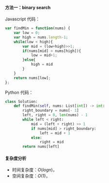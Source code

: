 #### 方法一：binary search

Javascript 代码：

```javascript
var findMin = function(nums) {
    var low = 0;
    var high = nums.length-1;
    while(low < high){
        var mid = (low+high)>>1;
        if(nums[mid] > nums[high]){
            low = mid+1;
        }else{
            high = mid
        }
    }
    return nums[low];
};

```

Python 代码：

```python
class Solution:
    def findMin(self, nums: List[int]) -> int:
        right_boundary = nums[- 1]
        left, right = 0, len(nums) - 1
        while left < right:
            mid = (left + right) >> 1
            if nums[mid] > right_boundary:         
                left = mid + 1
            else:                               
                right = mid
        return nums[left]
```

#### 复杂度分析

- 时间复杂度：$O(log n)$，
- 空间复杂度：$O(1)$，